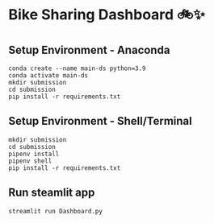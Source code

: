 # Bike Sharing Dashboard 🚲✨

## Setup Environment - Anaconda
```
conda create --name main-ds python=3.9
conda activate main-ds
mkdir submission
cd submission
pip install -r requirements.txt
```

## Setup Environment - Shell/Terminal
```
mkdir submission
cd submission
pipenv install
pipenv shell
pip install -r requirements.txt
```

## Run steamlit app
```
streamlit run Dashboard.py
```
